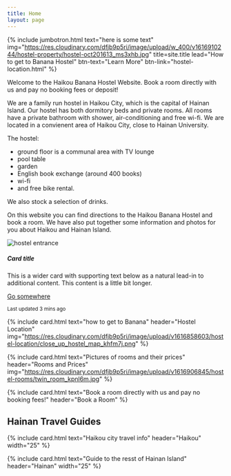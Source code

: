 ```yaml
---
title: Home
layout: page
---
```


{% include jumbotron.html text="here is some text" img="https://res.cloudinary.com/dfjb9p5ri/image/upload/w_400/v1616910244/hostel-property/hostel-oct201613_ms3xhb.jpg" title=site.title lead="How to get to Banana Hostel" btn-text="Learn More" btn-link="hostel-location.html" %}

Welcome to the Haikou Banana Hostel Website. Book a room directly with us and pay no booking fees or deposit! 

We are a family run hostel in Haikou City, which is the capital of Hainan Island. Our hostel has both dormitory beds and private rooms. All rooms have a private bathroom with shower, air-conditioning and free wi-fi. We are located in a convienent area of Haikou City, close to Hainan University.

The hostel:

- ground floor is a communal area with TV lounge
- pool table
- garden
- English book exchange (around 400 books)
- wi-fi
- and free bike rental.

We also stock a selection of drinks.

On this website you can find directions to the Haikou Banana Hostel and book a room. We have also put together some information and photos for you about Haikou and Hainan Island.

<div class="row mt-5 justify-content-center">
  <div class="card mb-3" >
    <img src="https://res.cloudinary.com/dfjb9p5ri/image/upload/w_400/v1616910244/hostel-property/hostel-oct201613_ms3xhb.jpg" class="card-img-top" alt="hostel entrance">
  <div class="card-body">
    <h5 class="card-title">Card title</h5>
    <p class="card-text">This is a wider card with supporting text below as a natural lead-in to additional content. This content is a little bit longer.</p>
    <a href="#" class="btn btn-primary">Go somewhere</a>
    <p class="card-text"><small class="text-muted">Last updated 3 mins ago</small></p>
  </div>

</div>


{% include card.html text="how to get to Banana" header="Hostel Location" img="https://res.cloudinary.com/dfjb9p5ri/image/upload/v1616858603/hostel-location/close_up_hostel_map_khfm7j.png" %}


{% include card.html text="Pictures of rooms and their prices" header="Rooms and Prices" img="https://res.cloudinary.com/dfjb9p5ri/image/upload/v1616906845/hostel-rooms/twin_room_kpnl6m.jpg" %}


{% include card.html text="Book a room directly with us and pay no booking fees!" header="Book a Room" %}

</div>

## Hainan Travel Guides

<div class="row mt-5 justify-content-center">
  
{% include card.html text="Haikou city travel info" header="Haikou" width="25" %}

{% include card.html text="Guide to the resst of Hainan Island" header="Hainan" width="25" %}

</div>
